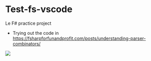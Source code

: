 # Test-fs-vscode
Le F# practice project

 - Trying out the code in https://fsharpforfunandprofit.com/posts/understanding-parser-combinators/

<img src="https://source.unsplash.com/daily">

